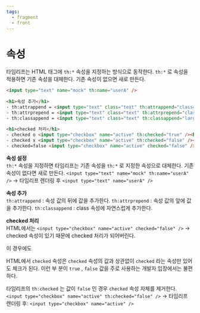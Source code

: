 ```yaml
---
tags:
  - fragment
  - front
---
```

# 속성
타임리프는 HTML 태그에 `th:*` 속성을 지정하는 방식으로 동작한다. 
`th:*` 로 속성을 적용하면 기존 속성을 대체한다. 기존 속성이 없으면 새로 만든다.

~~~HTML
<input type="text" name="mock" th:name="userA" />  
  
<h1>속성 추가</h1>  
- th:attrappend = <input type="text" class="text" th:attrappend="class='large'" /><br/>  
- th:attrprepend = <input type="text" class="text" th:attrprepend="class='large '" /><br/>  
- th:classappend = <input type="text" class="text" th:classappend="large" /><br/>  
  
<h1>checked 처리</h1>  
- checked o <input type="checkbox" name="active" th:checked="true" /><br/>  
- checked x <input type="checkbox" name="active" th:checked="false" /><br/>  
- checked=false <input type="checkbox" name="active" checked="false" /><br/>
~~~

**속성 설정**  
`th:*` 속성을 지정하면 타임리프는 기존 속성을 `th:*` 로 지정한 속성으로 대체한다. 
기존 속성이 없다면 새로 만든다. 
`<input type="text" name="mock" th:name="userA" />`
-> 타임리프 렌더링 후 `<input type="text" name="userA" />`

**속성 추가**  
`th:attrappend` : 속성 값의 뒤에 값을 추가한다. 
`th:attrprepend` : 속성 값의 앞에 값을 추가한다. 
`th:classappend` : class 속성에 자연스럽게 추가한다.


**checked 처리**  
HTML에서는 `<input type="checkbox" name="active" checked="false" />` 
-> checked 속성이 있기 때문에 checked 처리가 되어버린다.

이 경우에도

HTML에서 `checked` 속성은 `checked` 속성의 값과 상관없이 `checked` 라는 속성만 있어도 체크가 된다. 이런 부 분이 `true` , `false` 값을 주로 사용하는 개발자 입장에서는 불편하다.

타임리프의 `th:checked` 는 값이 `false` 인 경우 `checked` 속성 자체를 제거한다.
`<input type="checkbox" name="active" th:checked="false" />` 
-> 타임리프 렌더링 후: `<input type="checkbox" name="active" />`